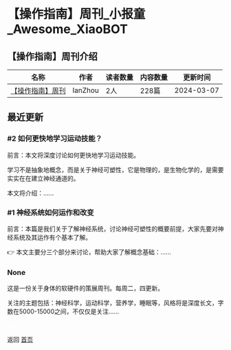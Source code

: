 # 【操作指南】周刊_小报童_Awesome_XiaoBOT

## 【操作指南】周刊介绍
>   
  


|名称|作者|读者数量|内容数量|更新时间|
|---|---|---|---|---|
|[【操作指南】周刊](https://xiaobot.net/p/body-mindguide?refer=0b133df9-27dc-423b-8101-639049001c13)|IanZhou|2人|228篇|2024-03-07|

## 最近更新
### #2 如何更快地学习运动技能？

前言：本文将深度讨论如何更快地学习运动技能。

学习不是抽象地概念，而是关于神经可塑性，它是物理的，是生物化学的，是需要实实在在建立神经通道的。

本文将介绍：......

### #1 神经系统如何运作和改变

前言：本篇是我们关于了解神经系统，讨论神经可塑性的概要前提，大家先要对神经系统及其运作有个基本了解。

👉 本文主要分三个部分来讨论，帮助大家了解概念基础：......

### None

这是一份关于身体的软硬件的策展周刊。每周二，四更新。

关注的主题包括：神经科学，运动科学，营养学，睡眠等，风格将是深度长文，字数在5000-15000之间，不仅仅是关注......


<a href="https://github.com/Reno9527/awesome-xiaobot" style="color: white; text-decoration: none;">awesome-xiaobot</a>

返回 [首页](../README.md)
